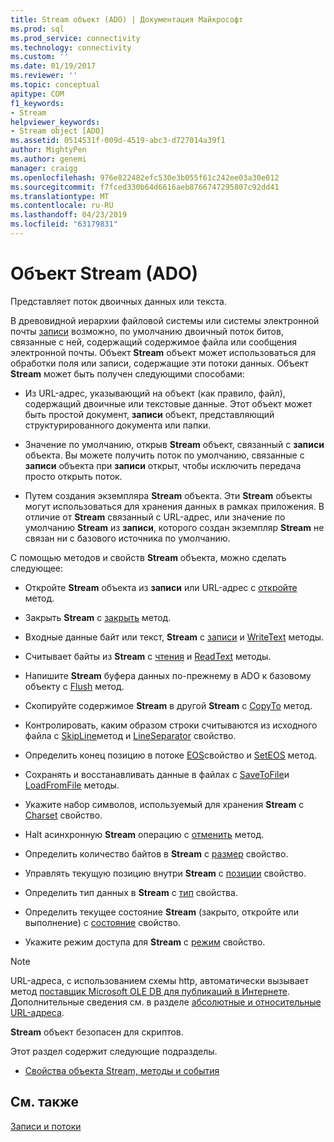```yaml
---
title: Stream объект (ADO) | Документация Майкрософт
ms.prod: sql
ms.prod_service: connectivity
ms.technology: connectivity
ms.custom: ''
ms.date: 01/19/2017
ms.reviewer: ''
ms.topic: conceptual
apitype: COM
f1_keywords:
- Stream
helpviewer_keywords:
- Stream object [ADO]
ms.assetid: 0514531f-009d-4519-abc3-d727014a39f1
author: MightyPen
ms.author: genemi
manager: craigg
ms.openlocfilehash: 976e822482efc530e3b055f61c242ee03a30e012
ms.sourcegitcommit: f7fced330b64d6616aeb8766747295807c92dd41
ms.translationtype: MT
ms.contentlocale: ru-RU
ms.lasthandoff: 04/23/2019
ms.locfileid: "63179831"
---
```

# <a name="stream-object-ado"></a>Объект Stream (ADO)
Представляет поток двоичных данных или текста.  
  
 В древовидной иерархии файловой системы или системы электронной почты [записи](../../../ado/reference/ado-api/record-object-ado.md) возможно, по умолчанию двоичный поток битов, связанные с ней, содержащий содержимое файла или сообщения электронной почты. Объект **Stream** объект может использоваться для обработки поля или записи, содержащие эти потоки данных. Объект **Stream** может быть получен следующими способами:  
  
-   Из URL-адрес, указывающий на объект (как правило, файл), содержащий двоичные или текстовые данные. Этот объект может быть простой документ, **записи** объект, представляющий структурированного документа или папки.  
  
-   Значение по умолчанию, открыв **Stream** объект, связанный с **записи** объекта. Вы можете получить поток по умолчанию, связанные с **записи** объекта при **записи** открыт, чтобы исключить передача просто открыть поток.  
  
-   Путем создания экземпляра **Stream** объекта. Эти **Stream** объекты могут использоваться для хранения данных в рамках приложения. В отличие от **Stream** связанный с URL-адрес, или значение по умолчанию **Stream** из **записи**, которого создан экземпляр **Stream** не связан ни с базового источника по умолчанию.  
  
 С помощью методов и свойств **Stream** объекта, можно сделать следующее:  
  
-   Откройте **Stream** объекта из **записи** или URL-адрес с [откройте](../../../ado/reference/ado-api/open-method-ado-stream.md) метод.  
  
-   Закрыть **Stream** с [закрыть](../../../ado/reference/ado-api/close-method-ado.md) метод.  
  
-   Входные данные байт или текст, **Stream** с [записи](../../../ado/reference/ado-api/write-method.md) и [WriteText](../../../ado/reference/ado-api/writetext-method.md) методы.  
  
-   Считывает байты из **Stream** с [чтения](../../../ado/reference/ado-api/read-method.md) и [ReadText](../../../ado/reference/ado-api/readtext-method.md) методы.  
  
-   Напишите **Stream** буфера данных по-прежнему в ADO к базовому объекту с [Flush](../../../ado/reference/ado-api/flush-method-ado.md) метод.  
  
-   Скопируйте содержимое **Stream** в другой **Stream** с [CopyTo](../../../ado/reference/ado-api/copyto-method-ado.md) метод.  
  
-   Контролировать, каким образом строки считываются из исходного файла с [SkipLine](../../../ado/reference/ado-api/skipline-method.md)метод и [LineSeparator](../../../ado/reference/ado-api/lineseparator-property-ado.md) свойство.  
  
-   Определить конец позицию в потоке [EOS](../../../ado/reference/ado-api/eos-property.md)свойство и [SetEOS](../../../ado/reference/ado-api/seteos-method.md) метод.  
  
-   Сохранять и восстанавливать данные в файлах с [SaveToFile](../../../ado/reference/ado-api/savetofile-method.md)и [LoadFromFile](../../../ado/reference/ado-api/loadfromfile-method-ado.md) методы.  
  
-   Укажите набор символов, используемый для хранения **Stream** с [Charset](../../../ado/reference/ado-api/charset-property-ado.md) свойство.  
  
-   Halt асинхронную **Stream** операцию с [отменить](../../../ado/reference/ado-api/cancel-method-ado.md) метод.  
  
-   Определить количество байтов в **Stream** с [размер](../../../ado/reference/ado-api/size-property-ado-stream.md) свойство.  
  
-   Управлять текущую позицию внутри **Stream** с [позиции](../../../ado/reference/ado-api/position-property-ado.md) свойство.  
  
-   Определить тип данных в **Stream** с [тип](../../../ado/reference/ado-api/type-property-ado-stream.md) свойства.  
  
-   Определить текущее состояние **Stream** (закрыто, откройте или выполнение) с [состояние](../../../ado/reference/ado-api/state-property-ado.md) свойство.  
  
-   Укажите режим доступа для **Stream** с [режим](../../../ado/reference/ado-api/mode-property-ado.md) свойство.  
  
> [!NOTE]
>  URL-адреса, с использованием схемы http, автоматически вызывает метод [поставщик Microsoft OLE DB для публикаций в Интернете](../../../ado/guide/appendixes/microsoft-ole-db-provider-for-internet-publishing.md). Дополнительные сведения см. в разделе [абсолютные и относительные URL-адреса](../../../ado/guide/data/absolute-and-relative-urls.md).  
  
 **Stream** объект безопасен для скриптов.  
  
 Этот раздел содержит следующие подразделы.  
  
-   [Свойства объекта Stream, методы и события](../../../ado/reference/ado-api/stream-object-properties-methods-and-events.md)  
  
## <a name="see-also"></a>См. также  
 [Записи и потоки](../../../ado/guide/data/records-and-streams.md)
